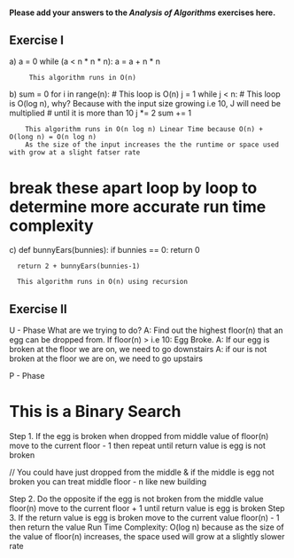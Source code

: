 #### Please add your answers to the ***Analysis of  Algorithms*** exercises here.

## Exercise I

a) a = 0
    while (a < n * n * n):
      a = a + n * n
         
         This algorithm runs in O(n) 


b)  sum = 0
    for i in range(n):  # This loop is O(n)
      j = 1
      while j < n: # This loop is O(log n), why? Because with the input size growing i.e 10, J will need be multiplied 
                   # until it is more than 10
        j *= 2 
        sum += 1
        
        This algorithm runs in O(n log n) Linear Time because O(n) + O(long n) = O(n log n)
        As the size of the input increases the the runtime or space used with grow at a slight fatser rate 

# break these apart loop by loop to determine more accurate run time complexity


c)  def bunnyEars(bunnies):
      if bunnies == 0:
        return 0

      return 2 + bunnyEars(bunnies-1)
      
      This algorithm runs in O(n) using recursion

## Exercise II

U - Phase
What are we trying to do?
A: Find out the highest floor(n) that an egg can be dropped from. If floor(n) > i.e 10: Egg Broke. 
A: If our egg is broken at the floor we are on, we need to go downstairs 
A: if our is not broken at the floor we are on, we need to go upstairs 

P - Phase

# This is a Binary Search 

Step 1. If the egg is broken when dropped from middle value of floor(n) move to the current floor - 1 then repeat until return value is egg is not broken 

// You could have just dropped from the middle & if the middle is egg not broken you can treat middle floor - n like new building 

Step 2. Do the opposite if the egg is not broken from the middle value floor(n) move to the current floor + 1 until return value is egg is broken 
Step 3. If the return value is egg is broken move to the current value floor(n) - 1 then return the value 
Run Time Complexity: O(log n) because as the size of the value of floor(n) increases, the space used will grow 
at a slightly slower rate
